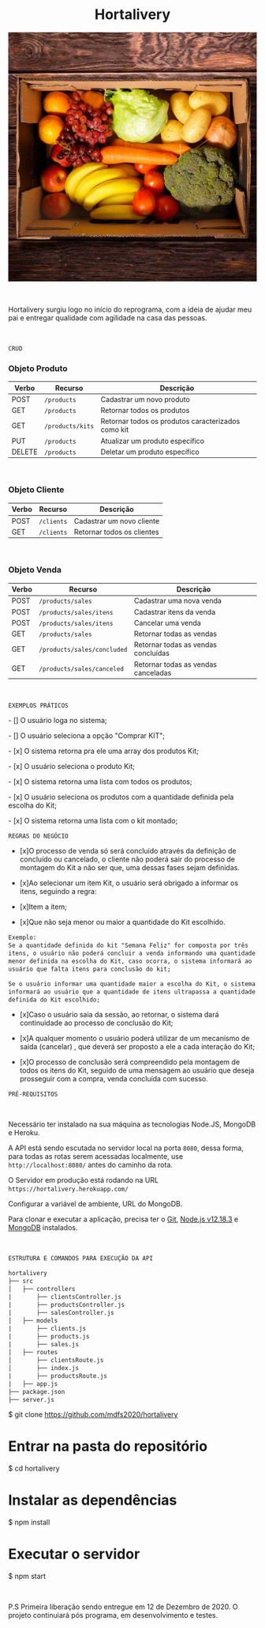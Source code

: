 
<h1><center>Hortalivery</center></h1>

![Logotipo com o nome do projeto](./image/hortalivery.jpg)

<br>

Hortalivery surgiu logo no início do reprograma, com a ideia de ajudar meu pai e entregar qualidade com agilidade na casa das pessoas.

<br>

```
CRUD
```
### Objeto Produto

| Verbo  | Recurso                | Descrição                                          |
| ------ | ---------------------- | -------------------------------------------------- |
| POST   | `/products`            | Cadastrar um novo produto                          |
| GET    | `/products`            | Retornar todos os produtos                         |
| GET    | `/products/kits`       | Retornar todos os produtos caracterizados como kit |
| PUT    | `/products`            | Atualizar um produto específico                    |
| DELETE | `/products`            | Deletar um produto específico                      |

<br>

### Objeto Cliente

| Verbo  | Recurso                | Descrição                                          |
| ------ | ---------------------- | -------------------------------------------------- |
| POST   | `/clients`             | Cadastrar um novo cliente                          |
| GET    | `/clients`             | Retornar todos os clientes                         |

<br>

### Objeto Venda

| Verbo  | Recurso                         | Descrição                                         |
| ------ | ----------------------          | ------------------------------------------------- |
| POST   | `/products/sales`               | Cadastrar uma nova venda                          |
| POST   | `/products/sales/itens`         | Cadastrar itens da venda                          |
| POST   | `/products/sales/itens`         | Cancelar uma venda                                |
| GET    | `/products/sales`               | Retornar todas as vendas                          |
| GET    | `/products/sales/concluded`     | Retornar todas as vendas concluídas               |
| GET    | `/products/sales/canceled`      | Retornar todas as vendas canceladas               |

<br>

```
EXEMPLOS PRÁTICOS
```

<p>- [] O usuário loga no sistema;</p>
<p>- [] O usuário seleciona a opção "Comprar KIT";</p>
<p>- [x] O sistema retorna pra ele uma array dos produtos Kit;</p>
<p>- [x] O usuário seleciona o produto Kit;</p>
<p>- [x] O sistema retorna uma lista com todos os produtos;</p> 
<p>- [x] O usuário seleciona os produtos com a quantidade definida pela escolha do Kit;</p>
<p>- [x] O sistema retorna uma lista com o kit montado;</p>


```
REGRAS DO NEGÓCIO
```

- [x]O processo de venda só será concluído através da definição de concluído ou cancelado, o cliente não poderá sair do processo de montagem do Kit a não ser que, uma dessas fases sejam definidas.


- [x]Ao selecionar um item Kit, o usuário será obrigado a informar os itens, seguindo a regra:

- [x]Item a item;
- [x]Que não seja menor ou maior a quantidade do Kit escolhido.

```
Exemplo:
Se a quantidade definida do kit "Semana Feliz" for composta por três itens, o usuário não poderá concluir a venda informando uma quantidade menor definida na escolha do Kit, caso ocorra, o sistema informará ao usuário que falta itens para conclusão do kit;
```

```
Se o usuário informar uma quantidade maior a escolha do Kit, o sistema informará ao usuário que a quantidade de itens ultrapassa a quantidade definida do Kit escolhido;
```

- [x]Caso o usuário saia da sessão, ao retornar, o sistema dará continuidade ao processo de conclusão do Kit;

- [x]A qualquer momento o usuário poderá utilizar de um mecanismo de saída (cancelar) , que deverá ser proposto a ele a cada interação do Kit;

- [x]O processo de conclusão será compreendido pela montagem de todos os itens do Kit, seguido de uma mensagem ao usuário que deseja prosseguir com a compra, venda concluída com sucesso.


```
PRÉ-REQUISITOS
```
<br>

Necessário ter instalado na sua máquina as tecnologias Node.JS, MongoDB e Heroku.

A API está sendo escutada no servidor local na porta `8080`, dessa forma, para todas as rotas serem acessadas localmente, use `http://localhost:8080/` antes do caminho da rota.

O Servidor em produção está rodando na URL `https://hortalivery.herokuapp.com/`

Configurar a variável de ambiente, URL do MongoDB.

Para clonar e executar a aplicação, precisa ter o [Git](https://git-scm.com), [Node.js v12.18.3](https://nodejs.org/en/) e [MongoDB](https://www.mongodb.com/) instalados.

<br>

```
ESTRUTURA E COMANDOS PARA EXECUÇÃO DA API
```

```
hortalivery
├── src
│   ├── controllers
|       ├── clientsController.js
|       ├── productsController.js
|       ├── salesController.js
│   ├── models
|       ├── clients.js
|       ├── products.js
|       ├── sales.js
│   ├── routes
│       ├── clientsRoute.js
│       ├── index.js
|       ├── productsRoute.js
|   ├── app.js
├── package.json
├── server.js
```

$ git clone https://github.com/mdfs2020/hortalivery

# Entrar na pasta do repositório
$ cd hortalivery

# Instalar as dependências
$ npm install

# Executar o servidor
$ npm start

<br>


P.S Primeira liberação sendo entregue em 12 de Dezembro de 2020.
O projeto continuiará pós programa, em desenvolvimento e testes.